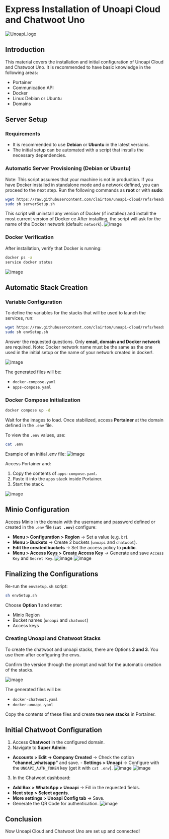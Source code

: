 # **Express Installation of Unoapi Cloud and Chatwoot Uno**
![Unoapi_logo](https://github.com/user-attachments/assets/05cbe5ab-c638-4613-a817-c9d9ce3f4b34)

## **Introduction**
This material covers the installation and initial configuration of Unoapi Cloud and Chatwoot Uno. It is recommended to have basic knowledge in the following areas:
- Portainer
- Communication API
- Docker
- Linux Debian or Ubuntu
- Domains

## Server Setup

### Requirements
- It is recommended to use **Debian** or **Ubuntu** in the latest versions.
- The initial setup can be automated with a script that installs the necessary dependencies.

### Automatic Server Provisioning (Debian or Ubuntu)
Note: This script assumes that your machine is not in production. If you have Docker installed in standalone mode and a network defined, you can proceed to the next step.
Run the following commands as **root** or with **sudo**:
```bash
wget https://raw.githubusercontent.com/clairton/unoapi-cloud/refs/heads/main/examples/scripts/serverSetup.sh
sudo sh serverSetup.sh
```
This script will uninstall any version of Docker (if installed) and install the most current version of Docker ce
After installing, the script will ask for the name of the Docker network (default: `network`).
![image](https://github.com/user-attachments/assets/75fd3c69-4b00-443c-b3fd-d8a8bed21141)
### Docker Verification
After installation, verify that Docker is running:
```bash
docker ps -a
service docker status
```
![image](https://github.com/user-attachments/assets/04cc55f9-2675-46b3-a79c-f0017b15f08d)

## Automatic Stack Creation

### Variable Configuration
To define the variables for the stacks that will be used to launch the services, run:
```bash
wget https://raw.githubusercontent.com/clairton/unoapi-cloud/refs/heads/main/examples/scripts/envSetup.sh
sudo sh envSetup.sh
```

Answer the requested questions. Only **email, domain and Docker network** are required. Note: Docker network name must be the same as the one used in the initial setup or the name of your network created in docker!.

![image](https://github.com/user-attachments/assets/91db1427-c279-4aec-90c9-9dca8a0aeb0a)

The generated files will be:
- `docker-compose.yaml`
- `apps-compose.yaml`

### Docker Compose Initialization
```bash
docker compose up -d
```
Wait for the images to load. Once stabilized, access **Portainer** at the domain defined in the `.env` file.

To view the `.env` values, use:
```bash
cat .env
```
Example of an initial .env file:
![image](https://github.com/user-attachments/assets/cd0e2fa2-31ac-4eb5-9bb0-d05f77c8aa97)

Access Portainer and:
1. Copy the contents of `apps-compose.yaml`.
2. Paste it into the `apps` stack inside Portainer.
3. Start the stack.

![image](https://github.com/user-attachments/assets/20516ae2-af81-4662-a46e-689a39d43db2)

## Minio Configuration

Access Minio in the domain with the username and password defined or created in the `.env` file (**`cat .env`**) configure:
- **Menu > Configuration > Region** → Set a value (e.g. `br`).
- **Menu > Buckets** → Create 2 buckets (`unoapi` and `chatwoot`).
- **Edit the created buckets** → Set the access policy to **public**.
- **Menu > Access Keys > Create Access Key** → Generate and save `Access Key` and `Secret Key`.
![image](https://github.com/user-attachments/assets/09f618bf-a9ba-4c9b-a6ec-8e5557f8bffd)
![image](https://github.com/user-attachments/assets/731d9cc9-dbab-408d-8aca-db2fd7f89c04)

## Finalizing the Configurations

Re-run the `envSetup.sh` script:
```bash
sh envSetup.sh
```
Choose **Option 1** and enter:
- Minio Region
- Bucket names (`unoapi` and `chatwoot`)
- Access keys

### Creating Unoapi and Chatwoot Stacks
To create the chatwoot and unoapi stacks, there are Options **2 and 3**. You use them after configuring the envs.

Confirm the version through the prompt and wait for the automatic creation of the stacks.

![image](https://github.com/user-attachments/assets/7824ad8e-3eaf-4461-849c-a8dfe5f59cd8)

The generated files will be:
- `docker-chatwoot.yaml`
- `docker-unoapi.yaml`

Copy the contents of these files and create **two new stacks** in Portainer.

## Initial Chatwoot Configuration
1. Access **Chatwoot** in the configured domain.
2. Navigate to **Super Admin**:
- **Accounts > Edit -> Company Created** → Check the option **"channel_whatsapp"** and save. - **Settings > Unoapi** → Configure with the `UNOAPI_AUTH_TOKEN` key (get it with `cat .env`).
![image](https://github.com/user-attachments/assets/46f020db-0258-4b68-a07f-28de172b956e)
![image](https://github.com/user-attachments/assets/19bc487d-dae9-42b4-9f66-57a23c325d8d)

3. In the Chatwoot dashboard:
- **Add Box > WhatsApp > Unoapi** → Fill in the requested fields.
- **Next step > Select agents**.
- **More settings > Unoapi Config tab** → Save.
- Generate the QR Code for authentication.
![image](https://github.com/user-attachments/assets/24762a7b-cf2a-4581-8201-aafa09e3d4a4)

## Conclusion
Now Unoapi Cloud and Chatwoot Uno are set up and connected!